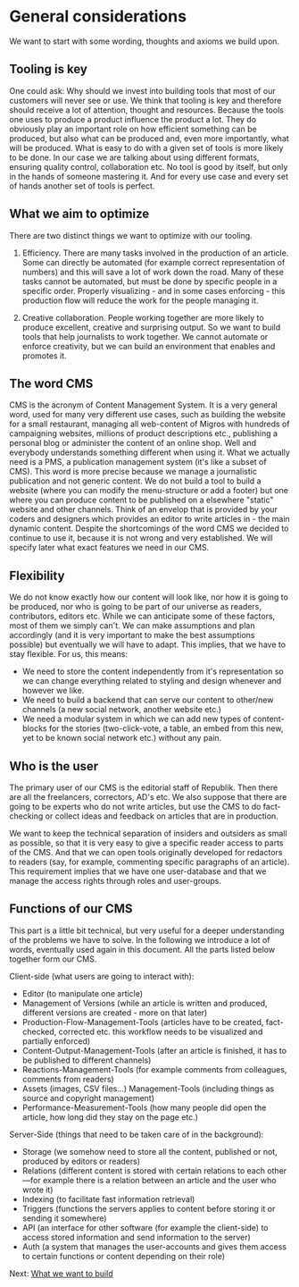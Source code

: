 # General considerations

We want to start with some wording, thoughts and axioms we build upon.

## Tooling is key

One could ask: Why should we invest into building tools that most of our customers will never see or use. We think that tooling is key and therefore should receive a lot of attention, thought and resources. Because the tools one uses to produce a product influence the product a lot. They do obviously play an important role on how efficient something can be produced, but also what can be produced and, even more importantly, what will be produced. What is easy to do with a given set of tools is more likely to be done. In our case we are talking about using different formats, ensuring quality control, collaboration etc. No tool is good by itself, but only in the hands of someone mastering it. And for every use case and every set of hands another set of tools is perfect.

## What we aim to optimize

There are two distinct things we want to optimize with our tooling.

1. Efficiency. There are many tasks involved in the production of an article. Some can directly be automated \(for example correct representation of numbers\) and this will save a lot of work down the road. Many of these tasks cannot be automated, but must be done by specific people in a specific order. Properly visualizing - and in some cases enforcing - this production flow will reduce the work for the people managing it.

2. Creative collaboration. People working together are more likely to produce excellent, creative and surprising output. So we want to build tools that help journalists to work together. We cannot automate or enforce creativity, but we can build an environment that enables and promotes it.

## The word CMS

CMS is the acronym of Content Management System. It is a very general word, used for many very different use cases, such as building the website for a small restaurant, managing all web-content of Migros with hundreds of campaigning websites, millions of product descriptions etc., publishing a personal blog or administer the content of an online shop. Well and everybody understands something different when using it. What we actually need is a PMS, a publication management system \(it's like a subset of CMS\). This word is more precise because we manage a journalistic publication and not generic content. We do not build a tool to build a website \(where you can modify the menu-structure or add a footer\) but one where you can produce content to be published on a elsewhere "static" website and other channels. Think of an envelop that is provided by your coders and designers which provides an editor to write articles in - the main dynamic content. Despite the shortcomings of the word CMS we decided to continue to use it, because it is not wrong and very established. We will specify later what exact features we need in our CMS.

## Flexibility

We do not know exactly how our content will look like, nor how it is going to be produced, nor who is going to be part of our universe as readers, contributors, editors etc. While we can anticipate some of these factors, most of them we simply can't. We can make assumptions and plan accordingly \(and it is very important to make the best assumptions possible\) but eventually we will have to adapt. This implies, that we have to stay flexible. For us, this means:

* We need to store the content independently from it's representation so we can change everything related to styling and design whenever and however we like.
* We need to build a backend that can serve our content to other/new channels \(a new social network, another website etc.\)
* We need a modular system in which we can add new types of content-blocks for the stories \(two-click-vote, a table, an embed from this new, yet to be known social network etc.\) without any pain.

## Who is the user

The primary user of our CMS is the editorial staff of Republik. Then there are all the freelancers, correctors, AD's etc. We also suppose that there are going to be experts who do not write articles, but use the CMS to do fact-checking or collect ideas and feedback on articles that are in production.

We want to keep the technical separation of insiders and outsiders as small as possible, so that it is very easy to give a specific reader access to parts of the CMS. And that we can open tools originally developed for redactors to readers \(say, for example, commenting specific paragraphs of an article\). This requirement implies that we have one user-database and that we manage the access rights through roles and user-groups.

## Functions of our CMS

This part is a little bit technical, but very useful for a deeper understanding of the problems we have to solve. In the following we introduce a lot of words, eventually used again in this document. All the parts listed below together form our CMS.

Client-side \(what users are going to interact with\):

* Editor \(to manipulate one article\)
* Management of Versions \(while an article is written and produced, different versions are created - more on that later\)
* Production-Flow-Management-Tools \(articles have to be created, fact-checked, corrected etc. this workflow needs to be visualized and partially enforced\)
* Content-Output-Management-Tools \(after an article is finished, it has to be published to different channels\)
* Reactions-Management-Tools \(for example comments from colleagues, comments from readers\)
* Assets \(images, CSV files...\) Management-Tools \(including things as source and copyright management\)
* Performance-Measurement-Tools \(how many people did open the article, how long did they stay on the page etc.\)

Server-Side \(things that need to be taken care of in the background\):

* Storage \(we somehow need to store all the content, published or not, produced by editors or readers\)
* Relations \(different content is stored with certain relations to each other—for example there is a relation between an article and the user who wrote it\)
* Indexing \(to facilitate fast information retrieval\)
* Triggers \(functions the servers applies to content before storing it or sending it somewhere\)
* API \(an interface for other software \(for example the client-side\) to access stored information and send information to the server\)
* Auth \(a system that manages the user-accounts and gives them access to certain functions or content depending on their role\)

Next: [What we want to build](./plan.md)
